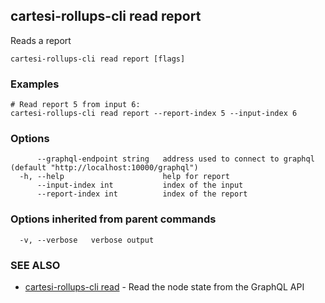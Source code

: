 ## cartesi-rollups-cli read report

Reads a report

```
cartesi-rollups-cli read report [flags]
```

### Examples

```
# Read report 5 from input 6:
cartesi-rollups-cli read report --report-index 5 --input-index 6
```

### Options

```
      --graphql-endpoint string   address used to connect to graphql (default "http://localhost:10000/graphql")
  -h, --help                      help for report
      --input-index int           index of the input
      --report-index int          index of the report
```

### Options inherited from parent commands

```
  -v, --verbose   verbose output
```

### SEE ALSO

* [cartesi-rollups-cli read](cartesi-rollups-cli_read.md)	 - Read the node state from the GraphQL API

